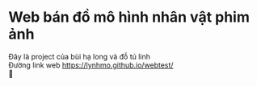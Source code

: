 # Web bán đồ mô hình nhân vật phim ảnh
Đây là project của bùi hạ long và đỗ tú linh \
Đường link web https://lynhmo.github.io/webtest/ \
👀
